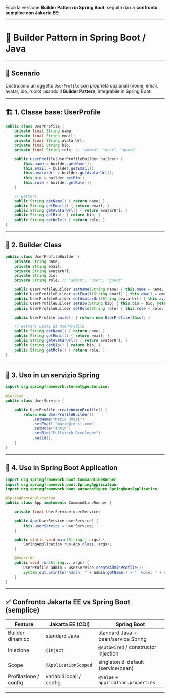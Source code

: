 Ecco la versione **Builder Pattern in Spring Boot**, seguita da un **confronto semplice con Jakarta EE**:

---

# 🧱 Builder Pattern in Spring Boot / Java

---

## 🎯 Scenario

Costruiamo un oggetto `UserProfile` con proprietà opzionali (nome, email, avatar, bio, ruolo) usando il **Builder Pattern**, integrabile in Spring Boot.

---

## 🏗️ 1. **Classe base: UserProfile**

```java
public class UserProfile {
    private final String name;
    private final String email;
    private final String avatarUrl;
    private final String bio;
    private final String role; // "admin", "user", "guest"

    public UserProfile(UserProfileBuilder builder) {
        this.name = builder.getName();
        this.email = builder.getEmail();
        this.avatarUrl = builder.getAvatarUrl();
        this.bio = builder.getBio();
        this.role = builder.getRole();
    }

    // Getters
    public String getName() { return name; }
    public String getEmail() { return email; }
    public String getAvatarUrl() { return avatarUrl; }
    public String getBio() { return bio; }
    public String getRole() { return role; }
}
```

---

## 🧰 2. **Builder Class**

```java
public class UserProfileBuilder {
    private String name;
    private String email;
    private String avatarUrl;
    private String bio;
    private String role; // "admin", "user", "guest"

    public UserProfileBuilder setName(String name) { this.name = name; return this; }
    public UserProfileBuilder setEmail(String email) { this.email = email; return this; }
    public UserProfileBuilder setAvatarUrl(String avatarUrl) { this.avatarUrl = avatarUrl; return this; }
    public UserProfileBuilder setBio(String bio) { this.bio = bio; return this; }
    public UserProfileBuilder setRole(String role) { this.role = role; return this; }

    public UserProfile build() { return new UserProfile(this); }

    // Getters usati da UserProfile
    public String getName() { return name; }
    public String getEmail() { return email; }
    public String getAvatarUrl() { return avatarUrl; }
    public String getBio() { return bio; }
    public String getRole() { return role; }
}
```

---

## 🧪 3. **Uso in un servizio Spring**

```java
import org.springframework.stereotype.Service;

@Service
public class UserService {

    public UserProfile createAdminProfile() {
        return new UserProfileBuilder()
            .setName("Mario Rossi")
            .setEmail("mario@rossi.com")
            .setRole("admin")
            .setBio("Fullstack Developer")
            .build();
    }
}
```

---

## 🚀 4. **Uso in Spring Boot Application**

```java
import org.springframework.boot.CommandLineRunner;
import org.springframework.boot.SpringApplication;
import org.springframework.boot.autoconfigure.SpringBootApplication;

@SpringBootApplication
public class App implements CommandLineRunner {

    private final UserService userService;

    public App(UserService userService) {
        this.userService = userService;
    }

    public static void main(String[] args) {
        SpringApplication.run(App.class, args);
    }

    @Override
    public void run(String... args) {
        UserProfile admin = userService.createAdminProfile();
        System.out.println("Admin: " + admin.getName() + ", Role: " + admin.getRole());
    }
}
```

---

## ✅ Confronto Jakarta EE vs Spring Boot (semplice)

| Feature               | Jakarta EE (CDI)          | Spring Boot                          |
| --------------------- | ------------------------- | ------------------------------------ |
| Builder dinamico      | standard Java             | standard Java + bean/service Spring  |
| Iniezione             | `@Inject`                 | `@Autowired` / constructor injection |
| Scope                 | `@ApplicationScoped`      | singleton di default (service/bean)  |
| Profilazione / config | variabili locali / config | `@Value` + `application.properties`  |

---
